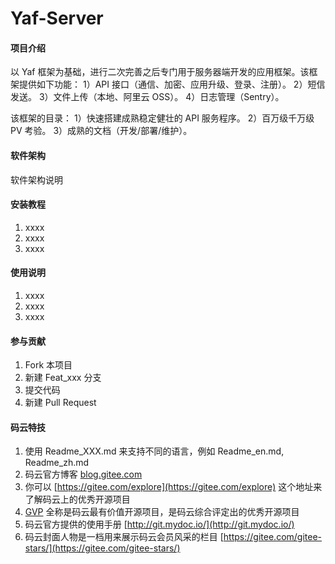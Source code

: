 # Yaf-Server

#### 项目介绍
以 Yaf 框架为基础，进行二次完善之后专门用于服务器端开发的应用框架。该框架提供如下功能：
1）API 接口（通信、加密、应用升级、登录、注册）。
2）短信发送。
3）文件上传（本地、阿里云 OSS）。
4）日志管理（Sentry）。

该框架的目录：
1）快速搭建成熟稳定健壮的 API 服务程序。
2）百万级千万级 PV 考验。
3）成熟的文档（开发/部署/维护）。

#### 软件架构
软件架构说明


#### 安装教程

1. xxxx
2. xxxx
3. xxxx

#### 使用说明

1. xxxx
2. xxxx
3. xxxx

#### 参与贡献

1. Fork 本项目
2. 新建 Feat_xxx 分支
3. 提交代码
4. 新建 Pull Request


#### 码云特技

1. 使用 Readme\_XXX.md 来支持不同的语言，例如 Readme\_en.md, Readme\_zh.md
2. 码云官方博客 [blog.gitee.com](https://blog.gitee.com)
3. 你可以 [https://gitee.com/explore](https://gitee.com/explore) 这个地址来了解码云上的优秀开源项目
4. [GVP](https://gitee.com/gvp) 全称是码云最有价值开源项目，是码云综合评定出的优秀开源项目
5. 码云官方提供的使用手册 [http://git.mydoc.io/](http://git.mydoc.io/)
6. 码云封面人物是一档用来展示码云会员风采的栏目 [https://gitee.com/gitee-stars/](https://gitee.com/gitee-stars/)